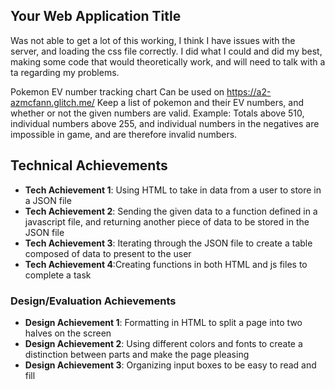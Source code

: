 
## Your Web Application Title
  Was not able to get a lot of this working, I think I have issues with the server, and loading the css file correctly. I did what I could and
  did my best, making some code that would theoretically work, and will need to talk with a ta regarding my problems.

  Pokemon EV number tracking chart
  Can be used on https://a2-azmcfann.glitch.me/
  Keep a list of pokemon and their EV numbers, and whether or not the given numbers are valid. Example: Totals above 510, individual numbers above
  255, and individual numbers in the negatives are impossible in game, and are therefore invalid numbers.
## Technical Achievements
- **Tech Achievement 1**: Using HTML to take in data from a user to store in a JSON file
- **Tech Achievement 2**: Sending the given data to a function defined in a javascript file, and returning another piece of data to be stored
  in the JSON file
- **Tech Achievement 3**: Iterating through the JSON file to create a table composed of data to present to the user
- **Tech Achievement 4**:Creating functions in both HTML and js files to complete a task

### Design/Evaluation Achievements
- **Design Achievement 1**: Formatting in HTML to split a page into two halves on the screen
- **Design Achievement 2**: Using different colors and fonts to create a distinction between parts and make the page pleasing
- **Design Achievement 3**: Organizing input boxes to be easy to read and fill

